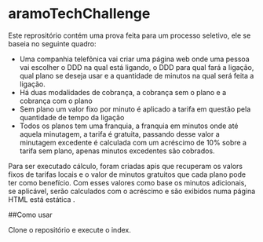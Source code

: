 # aramoTechChallenge

Este reprositório contém uma prova feita para um processo seletivo, ele se baseia no seguinte quadro:

* Uma companhia telefônica vai criar uma página web onde uma pessoa vai escolher o DDD na qual está ligando, o DDD para qual fará a ligação, qual plano se deseja usar e a quantidade de minutos na qual será feita a ligação.
* Há duas modalidades de cobrança, a cobrança sem o plano e a cobrança com o plano
* Sem plano um valor fixo por minuto é aplicado a tarifa em questão pela quantidade de tempo da ligação
* Todos os planos tem uma franquia, a franquia em minutos onde até aquela minutagem, a tarifa é gratuita, passando desse valor a minutagem excedente é calculada com um acréscimo de 10% sobre a tarifa sem plano, apenas minutos excedentes são cobrados.

Para ser executado cálculo, foram criadas apis que recuperam os valors fixos de tarifas locais e o valor de minutos gratuitos que cada plano pode ter como benefício. Com esses valores como base os minutos adicionais, se aplicável, serão calculados com o acréscimo e são exibidos numa página HTML está estática .

##Como usar

Clone o repositório e execute o index.
